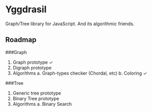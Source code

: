 Yggdrasil
=========

Graph/Tree library for JavaScript. And its algorithmic friends.


Roadmap
-------

###Graph
1. Graph prototype ✓
2. Digraph prototype
3. Algorithms
	a. Graph-types checker (Chordal, etc)
	b. Coloring ✓

###Tree
1. Generic tree prototype
2. Binary Tree prototype
4. Algorithms
  	a. Binary Search
